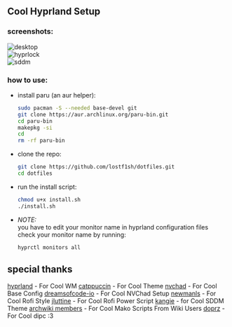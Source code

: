 ## Cool Hyprland Setup

### screenshots:
![desktop](https://telegra.ph/file/0d24a71021255bc5b3460.png)\
![hyprlock](https://telegra.ph/file/b97fbc483139a78afacfa.png)\
![sddm](https://telegra.ph/file/27fd817a415d2a539398a.png)

### how to use:
- install paru (an aur helper):
    ```bash
    sudo pacman -S --needed base-devel git
    git clone https://aur.archlinux.org/paru-bin.git
    cd paru-bin
    makepkg -si
    cd
    rm -rf paru-bin
    ```
- clone the repo:
    ```bash
    git clone https://github.com/lostf1sh/dotfiles.git
    cd dotfiles
    ```
- run the install script:
    ```bash
    chmod u+x install.sh
    ./install.sh
    ```
- *NOTE:*\
    you have to edit your monitor name in hyprland configuration files\
    check your monitor name by running:
    ```bash
    hyprctl monitors all
    ```

## special thanks
[hyprland](https://github.com/hyprwm/Hyprland) - For Cool WM
[catppuccin](https://github.com/catppuccin) - For Cool Theme
[nvchad](https://github.com/NvChad/NvChad/tree/v2.0) - For Cool Base Config
[dreamsofcode-io](https://github.com/dreamsofcode-io) - For Cool NVChad Setup
[newmanls](https://github.com/newmanls/rofi-themes-collection) - For Cool Rofi Style
[jluttine](https://github.com/jluttine/rofi-power-menu) - For Cool Rofi Power Script
[kangie](https://github.com/Kangie/sddm-sugar-candy) - for Cool SDDM Theme
[archwiki members](https://wiki.archlinux.org/title/Hyprland) - For Cool Mako Scripts From Wiki Users
[doprz](https://github.com/doprz/dipc) - For Cool dipc :3
